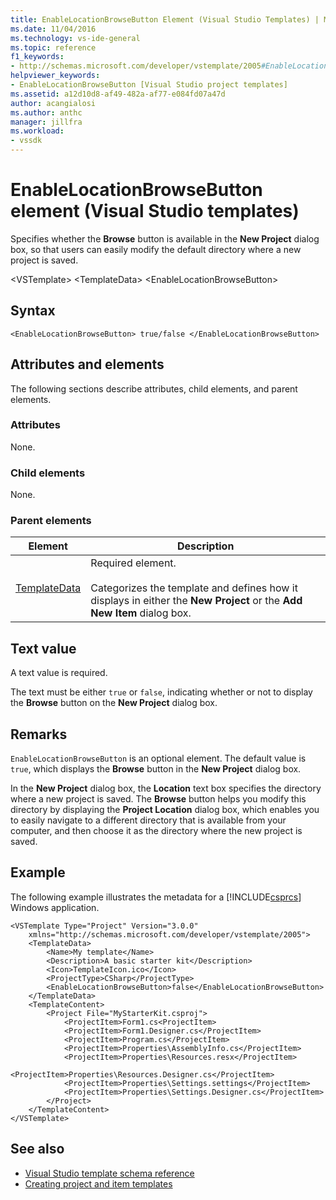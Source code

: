 ```yaml
---
title: EnableLocationBrowseButton Element (Visual Studio Templates) | Microsoft Docs
ms.date: 11/04/2016
ms.technology: vs-ide-general
ms.topic: reference
f1_keywords:
- http://schemas.microsoft.com/developer/vstemplate/2005#EnableLocationBrowseButton
helpviewer_keywords:
- EnableLocationBrowseButton [Visual Studio project templates]
ms.assetid: a12d10d8-af49-482a-af77-e084fd07a47d
author: acangialosi
ms.author: anthc
manager: jillfra
ms.workload:
- vssdk
---
```

# EnableLocationBrowseButton element (Visual Studio templates)
Specifies whether the **Browse** button is available in the **New Project** dialog box, so that users can easily modify the default directory where a new project is saved.

 \<VSTemplate>
 \<TemplateData>
 \<EnableLocationBrowseButton>

## Syntax

```
<EnableLocationBrowseButton> true/false </EnableLocationBrowseButton>
```

## Attributes and elements
 The following sections describe attributes, child elements, and parent elements.

### Attributes
 None.

### Child elements
 None.

### Parent elements

|Element|Description|
|-------------|-----------------|
|[TemplateData](../extensibility/templatedata-element-visual-studio-templates.md)|Required element.<br /><br /> Categorizes the template and defines how it displays in either the **New Project** or the **Add New Item** dialog box.|

## Text value
 A text value is required.

 The text must be either `true` or `false`, indicating whether or not to display the **Browse** button on the **New Project** dialog box.

## Remarks
 `EnableLocationBrowseButton` is an optional element. The default value is `true`, which displays the **Browse** button in the **New Project** dialog box.

 In the **New Project** dialog box, the **Location** text box specifies the directory where a new project is saved. The **Browse** button helps you modify this directory by displaying the **Project Location** dialog box, which enables you to easily navigate to a different directory that is available from your computer, and then choose it as the directory where the new project is saved.

## Example
 The following example illustrates the metadata for a [!INCLUDE[csprcs](../data-tools/includes/csprcs_md.md)] Windows application.

```
<VSTemplate Type="Project" Version="3.0.0"
    xmlns="http://schemas.microsoft.com/developer/vstemplate/2005">
    <TemplateData>
        <Name>My template</Name>
        <Description>A basic starter kit</Description>
        <Icon>TemplateIcon.ico</Icon>
        <ProjectType>CSharp</ProjectType>
        <EnableLocationBrowseButton>false</EnableLocationBrowseButton>
    </TemplateData>
    <TemplateContent>
        <Project File="MyStarterKit.csproj">
            <ProjectItem>Form1.cs<ProjectItem>
            <ProjectItem>Form1.Designer.cs</ProjectItem>
            <ProjectItem>Program.cs</ProjectItem>
            <ProjectItem>Properties\AssemblyInfo.cs</ProjectItem>
            <ProjectItem>Properties\Resources.resx</ProjectItem>
            <ProjectItem>Properties\Resources.Designer.cs</ProjectItem>
            <ProjectItem>Properties\Settings.settings</ProjectItem>
            <ProjectItem>Properties\Settings.Designer.cs</ProjectItem>
        </Project>
    </TemplateContent>
</VSTemplate>
```

## See also
- [Visual Studio template schema reference](../extensibility/visual-studio-template-schema-reference.md)
- [Creating project and item templates](../ide/creating-project-and-item-templates.md)
